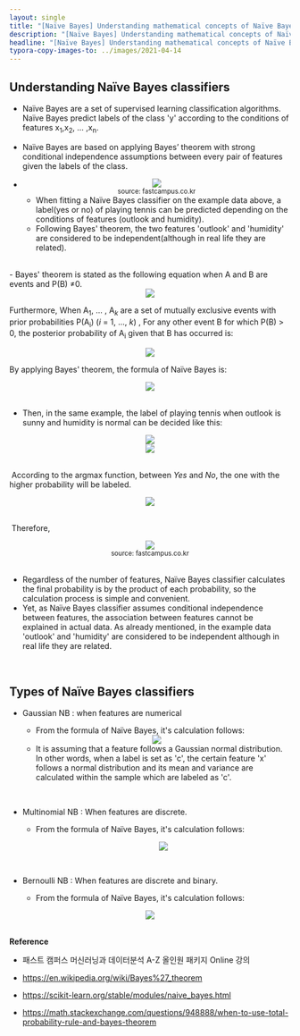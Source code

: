 ```yaml
---
layout: single
title: "[Naïve Bayes] Understanding mathematical concepts of Naïve Bayes classifiers with an example"
description: "[Naïve Bayes] Understanding mathematical concepts of Naïve Bayes classifiers with an example"
headline: "[Naïve Bayes] Understanding mathematical concepts of Naïve Bayes classifiers with an example"
typora-copy-images-to: ../images/2021-04-14
---
```


## Understanding Naïve Bayes classifiers

- Naïve Bayes are a set of supervised learning classification algorithms. Naïve Bayes predict labels of the class 'y' according to the conditions of features x<sub>1</sub>,x<sub>2</sub>, ... ,x<sub>n</sub>.

- Naïve Bayes are based on applying Bayes’ theorem with strong conditional independence assumptions between every pair of features given the labels of the class.

- <center><img src ="/images/2021-04-14/1.png"></center>

  <center><small>source: fastcampus.co.kr</small></center>

  - When fitting a Naïve Bayes classifier on the example data above, a label(yes or no) of playing tennis can be predicted depending on the conditions of features (outlook and humidity).
  - Following Bayes' theorem, the two features 'outlook' and 'humidity' are considered to be independent(although in real life they are related). 

<br>
- Bayes' theorem is stated as the following equation when A and B are events and P(B) &#8800;0. 

  <center><img src ="/images/2021-04-14/2.png"></center>

  

  Furthermore, When A<sub>1</sub>, ... , A<sub>*k*</sub> are a set of mutually exclusive events with prior probabilities P(A<sub>i</sub>) (*i* = 1, ..., *k*) , For any other event B for which P(B) > 0, the posterior probability of A<sub>i</sub> given that B has occurred is:

  <center><img src ="/images/2021-04-14/3.png"></center>

  

  By applying Bayes' theorem, the formula of Naïve Bayes is:

  <center><img src ="/images/2021-04-14/4.png"></center>


<br>

- Then, in the same example, the label of playing tennis when outlook is sunny and 		humidity is normal can be decided like this:

<center><img src ="/images/2021-04-14/5.png"></center>

<center><img src ="/images/2021-04-14/6.png"></center>

<br>


​		According to the argmax function, between *Yes* and *No*, the one with the higher probability will be labeled.

<center><img src ="/images/2021-04-14/7.png"></center>

<br>


​		Therefore,

<center><img src ="/images/2021-04-14/8.png"></center>



<center><small>source: fastcampus.co.kr</small></center>


<br>

- Regardless of the number of features, Naïve Bayes classifier calculates the final probability is by the product of each probability, so the calculation process is simple and convenient. 
- Yet, as Naïve Bayes classifier assumes conditional independence between features, the association between features cannot be explained in actual data. As already mentioned, in the example data 'outlook' and 'humidity' are considered to be independent although in real life they are related.


<br>

## Types of Naïve Bayes classifiers

- Gaussian NB : when features are numerical

  - From the formula of Naïve Bayes, it's calculation follows:

  <center><img src="/images/2021-04-14/9.png"></center>

  - It is assuming that a feature follows a Gaussian normal distribution. In other words, when a label is set as 'c', the certain feature 'x' follows a normal distribution and its mean and variance are calculated within the sample which are labeled as 'c'. 
<br>

- Multinomial NB : When features are discrete.  

  - From the formula of Naïve Bayes, it's calculation follows:

    <center><img src="/images/2021-04-14/10.png"></center>
<br>

- Bernoulli NB : When features are discrete and binary.

  - From the formula of Naïve Bayes, it's calculation follows:

<center><img src="/images/2021-04-14/11.png"></center>

<br>


**Reference**

- 패스트 캠퍼스 머신러닝과 데이터분석 A-Z 올인원 패키지 Online 강의

- <https://en.wikipedia.org/wiki/Bayes%27_theorem>

- <https://scikit-learn.org/stable/modules/naive_bayes.html>

- <https://math.stackexchange.com/questions/948888/when-to-use-total-probability-rule-and-bayes-theorem>

  

